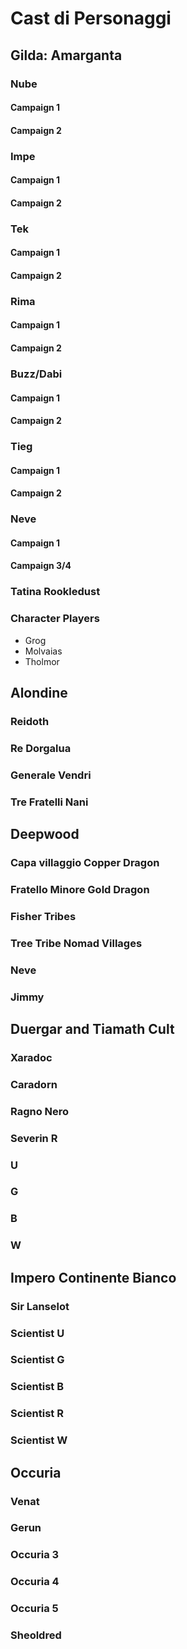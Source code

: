 # Cast di Personaggi

## Gilda: Amarganta

### Nube

#### Campaign 1
#### Campaign 2

### Impe

#### Campaign 1
#### Campaign 2
### Tek

#### Campaign 1
#### Campaign 2

### Rima 
#### Campaign 1
#### Campaign 2

### Buzz/Dabi 
#### Campaign 1
#### Campaign 2

### Tieg
#### Campaign 1
#### Campaign 2

### Neve
#### Campaign 1
#### Campaign 3/4

### Tatina Rookledust
### Character Players
- Grog
- Molvaias
- Tholmor

## Alondine

### Reidoth
### Re Dorgalua
### Generale Vendri
### Tre Fratelli Nani

## Deepwood

### Capa villaggio Copper Dragon
### Fratello Minore Gold Dragon
### Fisher Tribes
### Tree Tribe Nomad Villages
### Neve
### Jimmy


## Duergar and Tiamath Cult
### Xaradoc
### Caradorn
### Ragno Nero
### Severin R
### U
### G
### B
### W



## Impero Continente Bianco

### Sir Lanselot
### Scientist U
### Scientist G
### Scientist B
### Scientist R
### Scientist W


## Occuria
### Venat
### Gerun
### Occuria 3
### Occuria 4
### Occuria 5
### Sheoldred
